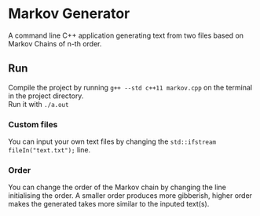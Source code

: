 # Markov Generator
A command line C++ application generating text from two files based on Markov Chains of n-th order.  

## Run
Compile the project by running `g++ --std c++11 markov.cpp` on the terminal in the project directory.  
Run it with `./a.out`  

### Custom files
You can input your own text files by changing the `std::ifstream fileIn("text.txt");` line.  

### Order
You can change the order of the Markov chain by changing the line initialising the order. A smaller order produces more gibberish, higher order makes the generated takes more similar to the inputed text(s).

